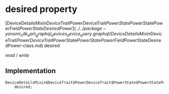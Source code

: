 


# desired property






[DeviceDetailsMixin$DeviceTrait$PowerDeviceTrait$PowerState$PowerStatePowerField$PowerStateDesiredPower](../../package-yonomi_sdk_dart_graphql_devices_device_query.graphql/DeviceDetailsMixin$DeviceTrait$PowerDeviceTrait$PowerState$PowerStatePowerField$PowerStateDesiredPower-class.md) desired
  
_read / write_






## Implementation

```dart
DeviceDetailsMixin$DeviceTrait$PowerDeviceTrait$PowerState$PowerStatePowerField$PowerStateDesiredPower
    desired;


```







